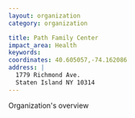 ```yaml
---
layout: organization
category: organization

title: Path Family Center
impact_area: Health
keywords: 
coordinates: 40.605057,-74.162086
address: |
  1779 Richmond Ave.
  Staten Island NY 10314
---
```

Organization's overview
